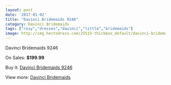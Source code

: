 ```yaml
---
layout: post
date: '2017-01-02'
title: "Davinci Bridemaids 9246"
category: Davinci Bridemaids
tags: ["rosy","dresses","davinci","little","bridemaids"]
image: http://img.hectodress.com/25515-thickbox_default/davinci-bridemaids-9246.jpg
---
```

Davinci Bridemaids 9246

On Sales: **$199.99**
<a href="https://www.hectodress.com/davinci-bridemaids/11829-davinci-bridemaids-9246.html"><amp-img layout="responsive" width="600" height="600" src="//img.hectodress.com/25515-thickbox_default/davinci-bridemaids-9246.jpg" alt="Davinci Bridemaids 9246 0" /></a>

Buy it: [Davinci Bridemaids 9246](https://www.hectodress.com/davinci-bridemaids/11829-davinci-bridemaids-9246.html "Davinci Bridemaids 9246")

View more: [Davinci Bridemaids](https://www.hectodress.com/185-davinci-bridemaids "Davinci Bridemaids")